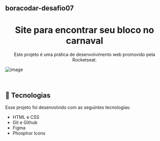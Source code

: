 ## boracodar-desafio07

<h1 align="center"> Site para encontrar seu bloco no carnaval </h1>

<p align="center">
Este projeto é uma prática de desenvolvimento web promovido pela Rocketseat. <br/>
</p>

![image](https://user-images.githubusercontent.com/11005123/221942716-5d892616-3c16-46c0-bb97-783db116a9c9.png)

<br>

## 🚀 Tecnologias

Esse projeto foi desenvolvido com as seguintes tecnologias:

- HTML e CSS
- Git e Github
- Figma
- Phosphor Icons
